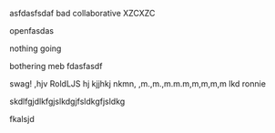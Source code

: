 asfdasfsdaf
bad
collaborative
XZCXZC

openfasdas

nothing going 

bothering meb
fdasfasdf

swag!
,hjv
RoldLJS
hj
kjjhkj
nkmn,
,m.,m.,m.m.m,m,m,m,m
lkd
ronnie

skdlfgjdlkfgjslkdgjfsldkgfjsldkg

fkalsjd
